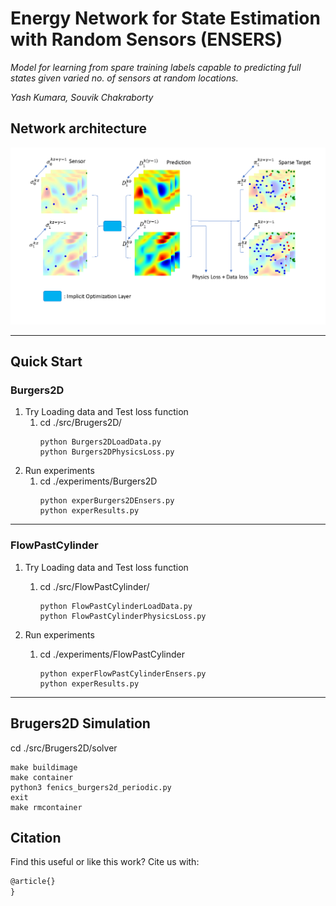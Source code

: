 # Energy Network for State Estimation with Random Sensors (ENSERS)
*Model for learning from spare training labels capable to predicting full states given varied no. of sensors at random locations.*

*Yash Kumara, Souvik Chakraborty*

## Network architecture 

![Network architecture](./img/architecture.png)

---

## Quick Start

### Burgers2D

1. Try Loading data and Test loss function  
    1.  cd ./src/Brugers2D/
        ```
        python Burgers2DLoadData.py
        python Burgers2DPhysicsLoss.py

2.  Run experiments
    1.  cd ./experiments/Burgers2D      
        ```
        python experBurgers2DEnsers.py
        python experResults.py
        ```
---
### FlowPastCylinder
1. Try Loading data and Test loss function  
    1.  cd ./src/FlowPastCylinder/
        ```
        python FlowPastCylinderLoadData.py
        python FlowPastCylinderPhysicsLoss.py
        ```

3.  Run experiments
    1.  cd ./experiments/FlowPastCylinder      
        ```
        python experFlowPastCylinderEnsers.py
        python experResults.py
        ```
---

##  Brugers2D Simulation
cd ./src/Brugers2D/solver
```
make buildimage
make container
python3 fenics_burgers2d_periodic.py
exit
make rmcontainer
```

<!-- ## Results
### 2D Burgers’ equation

![Burgers](./img/predDataTest0_epoch1200.png "2D Burgers Equation")
### Flow Past Cylinder

![Flow Past Cylinder](./img/predDataTest0_epoch2400.png "Flow Past Cylinder") -->

## Citation
Find this useful or like this work? Cite us with:
```latex
@article{}
}
```